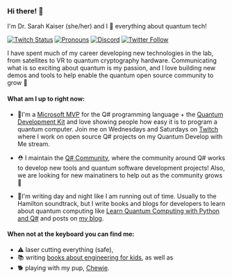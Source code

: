 ### Hi there! 👋
I'm Dr. Sarah Kaiser (she/her) and I 💖 everything about quantum tech! 

[![Twitch Status](https://img.shields.io/twitch/status/crazy4pi314)](https://www.twitch.tv/crazy4pi314/about)
[![Pronouns](https://img.shields.io/badge/pronouns-she%2Fher-blueviolet)](http://pronoun.is/she)
[![Discord](https://img.shields.io/discord/713831924451377193?label=discord)](https://discord.gg/RmReNjt)
[![Twitter Follow](https://img.shields.io/twitter/follow/crazy4pi314?style=social)](https://twitter.com/crazy4pi314)
<!--[![Sarah's github stats](https://github-readme-stats.vercel.app/api?username=crazy4pi314)](https://github.com/anuraghazra/github-readme-stats)-->

I have spent much of my career developing new technologies in the lab, from satellites to VR to quantum cryptography hardware. Communicating what is so exciting about quantum is my passion, and I love building new demos and tools to help enable the quantum open source community to grow 🌱

#### What am I up to right now:
- 🏅I'm a [Microsoft MVP](https://mvp.microsoft.com/en-us/PublicProfile/5003652?fullName=Sarah%20Kaiser) for the Q# programming language + the [Quantum Development Kit](http://docs.microsoft.com/quantum/) and love showing people how easy it is to program a quantum computer. Join me on Wednesdays and Saturdays on [Twitch](https://www.twitch.tv/crazy4pi314/) where I work on open source Q# projects on my Quantum Develop with Me stream.

- ⛑ I maintain the [Q# Community](https://qsharp.community/), where the community around Q# works to develop new tools and quantum software development projects! Also, we are looking for new mainatiners to help out as the community grows 👯

- 📝I'm writing day and night like I am running out of time. Usually to the Hamilton soundtrack, but I write books and blogs for developers to learn about quantum computing like [Learn Quantum Computing with Python and Q#](https://www.manning.com/books/learn-quantum-computing-with-python-and-q-sharp) and posts on [my blog](https://www.sckaiser.com/archive).

#### When not at the keyboard you can find me:
- ⚠ laser cutting everything (safe), 
- 📚 writing [books about engineering for kids](https://www.amazon.com/Sarah-Kaiser/e/B07H4VDXW5/), as well as 
- 🐕 playing with my pup, [Chewie](https://twitter.com/chewieborka).


<!--
**crazy4pi314/crazy4pi314** is a ✨ _special_ ✨ repository because its `README.md` (this file) appears on your GitHub profile.

Here are some ideas to get you started:

- 🔭 I’m currently working on ...
- 🌱 I’m currently learning ...
- 👯 I’m looking to collaborate on ...
- 🤔 I’m looking for help with ...
- 💬 Ask me about ...
- 📫 How to reach me: ...
- 😄 Pronouns: She/her
- ⚡ Fun fact: ...
-->
